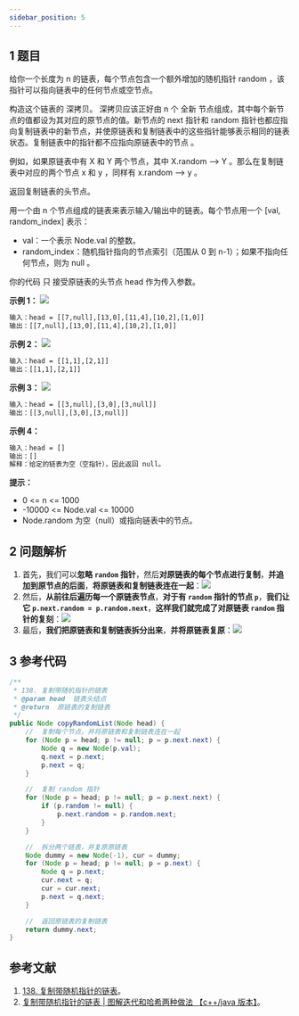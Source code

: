 ```yaml
---
sidebar_position: 5
---
```


## 1 题目

给你一个长度为 n 的链表，每个节点包含一个额外增加的随机指针 random ，该指针可以指向链表中的任何节点或空节点。

构造这个链表的 深拷贝。 深拷贝应该正好由 n 个 全新 节点组成，其中每个新节点的值都设为其对应的原节点的值。新节点的 next 指针和 random 指针也都应指向复制链表中的新节点，并使原链表和复制链表中的这些指针能够表示相同的链表状态。复制链表中的指针都不应指向原链表中的节点 。

例如，如果原链表中有 X 和 Y 两个节点，其中 X.random --> Y 。那么在复制链表中对应的两个节点 x 和 y ，同样有 x.random --> y 。

返回复制链表的头节点。

用一个由 n 个节点组成的链表来表示输入/输出中的链表。每个节点用一个 [val, random_index] 表示：

* val：一个表示 Node.val 的整数。
* random_index：随机指针指向的节点索引（范围从 0 到 n-1）；如果不指向任何节点，则为  null 。

你的代码 只 接受原链表的头节点 head 作为传入参数。

**示例 1：**
![](https://ricear.com/media/202201/2022-01-09_2130410.7261368158867781.png)

```txt
输入：head = [[7,null],[13,0],[11,4],[10,2],[1,0]]
输出：[[7,null],[13,0],[11,4],[10,2],[1,0]]
```

**示例 2：**
![](https://ricear.com/media/202201/2022-01-09_2131130.7809220936814016.png)

```txt
输入：head = [[1,1],[2,1]]
输出：[[1,1],[2,1]]
```

**示例 3：**
![](https://ricear.com/media/202201/2022-01-09_2131310.08080883298827601.png)

```txt
输入：head = [[3,null],[3,0],[3,null]]
输出：[[3,null],[3,0],[3,null]]
```

**示例 4：**

```txt
输入：head = []
输出：[]
解释：给定的链表为空（空指针），因此返回 null。
```

**提示：**

* 0 <= n <= 1000
* -10000 <= Node.val <= 10000
* Node.random 为空（null）或指向链表中的节点。

## 2 问题解析

1. 首先，我们可以**忽略 `random` 指针**，然后**对原链表的每个节点进行复制**，**并追加到原节点的后面**，**将原链表和复制链表连在一起**：![](https://ricear.com/media/202201/2022-01-09_2132230.7640217615405901.png)
2. 然后，**从前往后遍历每一个原链表节点**，**对于有 `random` 指针的节点 `p`**，**我们让它 `p.next.random = p.random.next`**，**这样我们就完成了对原链表 `random` 指针的复刻**：![](https://ricear.com/media/202201/2022-01-09_2132350.36969955791205567.png)
3. 最后，**我们把原链表和复制链表拆分出来**，**并将原链表复原**：![](https://ricear.com/media/202201/2022-01-09_2132480.08964373357277822.png)

## 3 参考代码

```java
/**
 * 138. 复制带随机指针的链表
 * @param head  链表头结点
 * @return  原链表的复制链表
 */
public Node copyRandomList(Node head) {
    //  复制每个节点，并将原链表和复制链表连在一起
    for (Node p = head; p != null; p = p.next.next) {
        Node q = new Node(p.val);
        q.next = p.next;
        p.next = q;
    }

    //  复制 random 指针
    for (Node p = head; p != null; p = p.next.next) {
        if (p.random != null) {
            p.next.random = p.random.next;
        }
    }

    //  拆分两个链表，并复原原链表
    Node dummy = new Node(-1), cur = dummy;
    for (Node p = head; p != null; p = p.next) {
        Node q = p.next;
        cur.next = q;
        cur = cur.next;
        p.next = q.next;
    }

    //  返回原链表的复制链表
    return dummy.next;
}
```

## 参考文献

1. [138. 复制带随机指针的链表](https://leetcode-cn.com/problems/copy-list-with-random-pointer)。
2. [复制带随机指针的链表 | 图解迭代和哈希两种做法 【c++/java 版本】](https://leetcode-cn.com/problems/copy-list-with-random-pointer/solution/fu-zhi-dai-sui-ji-zhi-zhen-de-lian-biao-c2nvs)。


